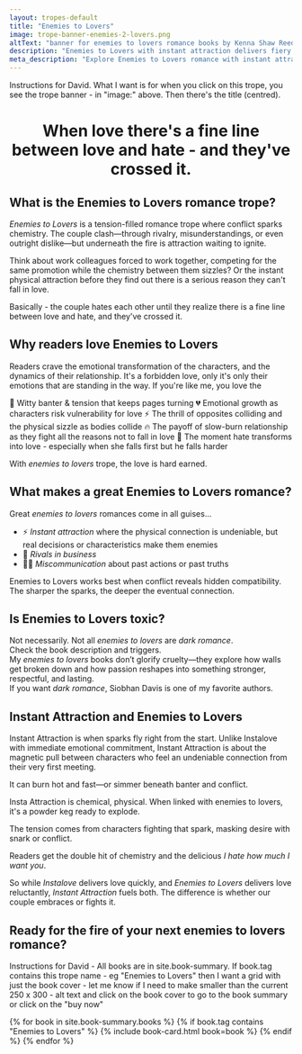 ```yaml
---
layout: tropes-default
title: "Enemies to Lovers"
image: trope-banner-enemies-2-lovers.png
altText: "banner for enemies to lovers romance books by Kenna Shaw Reed"
description: "Enemies to Lovers with instant attraction delivers fiery tension and undeniable chemistry. When conflict meets desire, sparks fly fast."
meta_description: "Explore Enemies to Lovers romance with instant attraction—banter, rivalry, and irresistible passion from page one. Perfect for fans of fast-burning emotional tension."
---
```


Instructions for David. What I want is for when you click on this trope, you see the trope banner - in "image:" above. Then there's the title (centred). 

<div style="text-align:center;"> <h1><strong>When love there's a fine line between love and hate - and they've crossed it.</strong></h1> </div>

## What is the Enemies to Lovers romance trope?

_Enemies to Lovers_ is a tension-filled romance trope where conflict sparks chemistry. The couple clash—through rivalry, misunderstandings, or even outright dislike—but underneath the fire is attraction waiting to ignite.

Think about work colleagues forced to work together, competing for the same promotion while the chemistry between them sizzles? Or the instant physical attraction before they find out there is a serious reason they can't fall in love.

Basically - the couple hates each other until they realize there is a fine line between love and hate, and they've crossed it.

## Why readers love Enemies to Lovers

Readers crave the emotional transformation of the characters, and the dynamics of their relationship. It's a forbidden love, only it's only their emotions that are standing in the way. If you're like me, you love the 

💬 Witty banter & tension that keeps pages turning
💔 Emotional growth as characters risk vulnerability for love
⚡ The thrill of opposites colliding and the physical sizzle as bodies collide
🔥 The payoff of slow-burn relationship as they fight all the reasons not to fall in love
💖 The moment hate transforms into love - especially when she falls first but he falls harder

With _enemies to lovers_ trope, the love is hard earned. 

## What makes a great Enemies to Lovers romance?

Great _enemies to lovers_ romances come in all guises…
- ⚡ _Instant attraction_ where the physical connection is undeniable, but real decisions or characteristics make them enemies  
- 💼 _Rivals in business_  
- 🕵️‍♀️ _Miscommunication_ about past actions or past truths  

Enemies to Lovers works best when conflict reveals hidden compatibility. The sharper the sparks, the deeper the eventual connection.

## Is Enemies to Lovers toxic?

Not necessarily. Not all _enemies to lovers_ are _dark romance_.  
Check the book description and triggers.  
My _enemies to lovers_ books don’t glorify cruelty—they explore how walls get broken down and how passion reshapes into something stronger, respectful, and lasting.  
If you want _dark romance_, Siobhan Davis is one of my favorite authors.

## Instant Attraction and Enemies to Lovers

Instant Attraction is when sparks fly right from the start. Unlike Instalove with immediate emotional commitment, Instant Attraction is about the magnetic pull between characters who feel an undeniable connection from their very first meeting.

It can burn hot and fast—or simmer beneath banter and conflict.

Insta Attraction is chemical, physical. When linked with enemies to lovers, it's a powder keg ready to explode. 

The tension comes from characters fighting that spark, masking desire with snark or conflict.

Readers get the double hit of chemistry and the delicious _I hate how much I want you_.

So while _Instalove_ delivers love quickly, and _Enemies to Lovers_ delivers love reluctantly, _Instant Attraction_ fuels both. The difference is whether our couple embraces or fights it.

## Ready for the fire of your next enemies to lovers romance?

Instructions for David - All books are in site.book-summary. If book.tag contains this trope name - eg "Enemies to Lovers" then I want a grid with just the book cover - let me know if I need to make smaller than the current 250 x 300 - alt text and click on the book cover to go to the book summary or click on the "buy now" 

<div class="book-grid">
  {% for book in site.book-summary.books %}
    {% if book.tag contains "Enemies to Lovers" %}
      {% include book-card.html book=book %}
    {% endif %}
  {% endfor %}
</div>